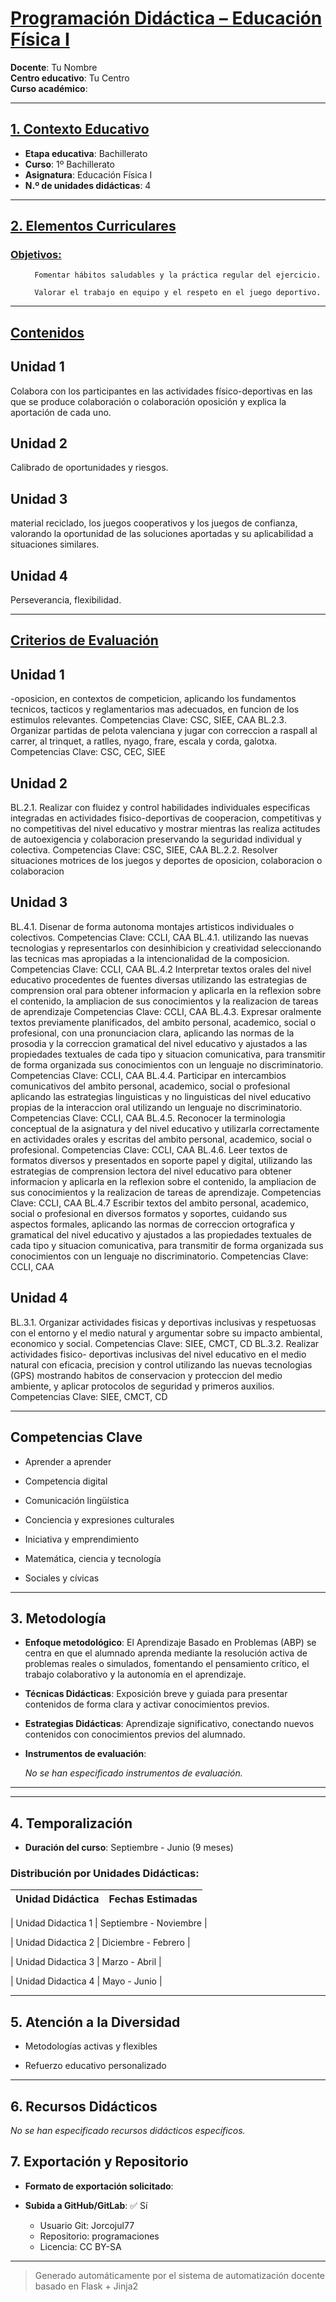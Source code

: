 # <u>Programación Didáctica – Educación Física I</u>

**Docente**: Tu Nombre  
**Centro educativo**: Tu Centro  
**Curso académico**:   

---

## <u>1. Contexto Educativo</u>

- **Etapa educativa**: Bachillerato
- **Curso**: 1º Bachillerato
- **Asignatura**: Educación Física I
- **N.º de unidades didácticas**: 4

---
## <u>2. Elementos Curriculares</u>

### <u>Objetivos:</u>


  <ul>
    
      Fomentar hábitos saludables y la práctica regular del ejercicio.
    
      Valorar el trabajo en equipo y el respeto en el juego deportivo.
    
  </ul>


---

## <u>Contenidos</u>

## Unidad 1
Colabora con los participantes en las actividades físico-deportivas en las que se produce colaboración o colaboración oposición y explica la aportación de cada uno.

## Unidad 2
Calibrado de oportunidades y riesgos.

## Unidad 3
material reciclado, los juegos cooperativos y los juegos de confianza, valorando la oportunidad de las soluciones aportadas y su aplicabilidad a situaciones similares.

## Unidad 4
Perseverancia, flexibilidad.


---

## <u>Criterios de Evaluación</u>

## Unidad 1
-oposicion, en contextos de competicion, aplicando los fundamentos tecnicos, tacticos y reglamentarios
mas adecuados, en funcion de los estimulos relevantes.
Competencias Clave: CSC, SIEE, CAA
BL.2.3. Organizar partidas de pelota valenciana y jugar con correccion a raspall al carrer, al trinquet, a
ratlles, nyago, frare, escala y corda, galotxa.
Competencias Clave: CSC, CEC, SIEE

## Unidad 2
BL.2.1. Realizar con fluidez y control habilidades individuales especificas integradas en actividades
fisico-deportivas de cooperacion, competitivas y no competitivas del nivel educativo y mostrar mientras
las realiza actitudes de autoexigencia y colaboracion preservando la seguridad individual y colectiva.
Competencias Clave: CSC, SIEE, CAA
BL.2.2. Resolver situaciones motrices de los juegos y deportes de oposicion, colaboracion o colaboracion

## Unidad 3
BL.4.1. Disenar de forma autonoma montajes artisticos individuales o colectivos.
Competencias Clave: CCLI, CAA
BL.4.1. utilizando las nuevas tecnologias y representarlos con desinhibicion y creatividad seleccionando
las tecnicas mas apropiadas a la intencionalidad de la composicion.
Competencias Clave: CCLI, CAA
BL.4.2 Interpretar textos orales del nivel educativo procedentes de fuentes diversas utilizando las
estrategias de comprension oral para obtener informacion y aplicarla en la reflexion sobre el contenido, la
ampliacion de sus conocimientos y la realizacion de tareas de aprendizaje
Competencias Clave: CCLI, CAA
BL.4.3. Expresar oralmente textos previamente planificados, del ambito personal, academico, social o
profesional, con una pronunciacion clara, aplicando las normas de la prosodia y la correccion gramatical
del nivel educativo y ajustados a las propiedades textuales de cada tipo y situacion comunicativa, para
transmitir de forma organizada sus conocimientos con un lenguaje no discriminatorio.
Competencias Clave: CCLI, CAA
BL.4.4. Participar en intercambios comunicativos del ambito personal, academico, social o profesional
aplicando las estrategias linguisticas y no linguisticas del nivel educativo propias de la interaccion oral
utilizando un lenguaje no discriminatorio.
Competencias Clave: CCLI, CAA
BL.4.5. Reconocer la terminologia conceptual de la asignatura y del nivel educativo y utilizarla
correctamente en actividades orales y escritas del ambito personal, academico, social o profesional.
Competencias Clave: CCLI, CAA
BL.4.6. Leer textos de formatos diversos y presentados en soporte papel y digital, utilizando las
estrategias de comprension lectora del nivel educativo para obtener informacion y aplicarla en la reflexion
sobre el contenido, la ampliacion de sus conocimientos y la realizacion de tareas de aprendizaje.
Competencias Clave: CCLI, CAA
BL.4.7 Escribir textos del ambito personal, academico, social o profesional en diversos formatos y
soportes, cuidando sus aspectos formales, aplicando las normas de correccion ortografica y gramatical
del nivel educativo y ajustados a las propiedades textuales de cada tipo y situacion comunicativa, para
transmitir de forma organizada sus conocimientos con un lenguaje no discriminatorio.
Competencias Clave: CCLI, CAA

## Unidad 4
BL.3.1. Organizar actividades fisicas y deportivas inclusivas y respetuosas con el entorno y el medio
natural y argumentar sobre su impacto ambiental, economico y social.
Competencias Clave: SIEE, CMCT, CD
BL.3.2. Realizar actividades fisico- deportivas inclusivas del nivel educativo en el medio natural con
eficacia, precision y control utilizando las nuevas tecnologias (GPS) mostrando habitos de conservacion y
proteccion del medio ambiente, y aplicar protocolos de seguridad y primeros auxilios.
Competencias Clave: SIEE, CMCT, CD


---

## Competencias Clave


- Aprender a aprender

- Competencia digital

- Comunicación lingüística

- Conciencia y expresiones culturales

- Iniciativa y emprendimiento

- Matemática, ciencia y tecnología

- Sociales y cívicas



---

## 3. Metodología

- **Enfoque metodológico**: El Aprendizaje Basado en Problemas (ABP) se centra en que el alumnado aprenda mediante la resolución activa de problemas reales o simulados, fomentando el pensamiento crítico, el trabajo colaborativo y la autonomía en el aprendizaje.
- **Técnicas Didácticas**: Exposición breve y guiada para presentar contenidos de forma clara y activar conocimientos previos.
- **Estrategias Didácticas**: Aprendizaje significativo, conectando nuevos contenidos con conocimientos previos del alumnado.
- **Instrumentos de evaluación**:

  _No se han especificado instrumentos de evaluación._


---
---

## 4. Temporalización

- **Duración del curso**: Septiembre - Junio (9 meses)

### **Distribución por Unidades Didácticas:**


| Unidad Didáctica | Fechas Estimadas |
|------------------|------------------|


| Unidad Didactica 1 | Septiembre - Noviembre |

| Unidad Didactica 2 | Diciembre - Febrero |

| Unidad Didactica 3 | Marzo - Abril |

| Unidad Didactica 4 | Mayo - Junio |



---

## 5. Atención a la Diversidad



* Metodologías activas y flexibles

* Refuerzo educativo personalizado


---

## 6. Recursos Didácticos


_No se han especificado recursos didácticos específicos._

## 7. Exportación y Repositorio

- **Formato de exportación solicitado**: 
- **Subida a GitHub/GitLab**: ✅ Sí

  - Usuario Git: Jorcojul77
  - Repositorio: programaciones
  - Licencia: CC BY-SA


---

> Generado automáticamente por el sistema de automatización docente basado en Flask + Jinja2